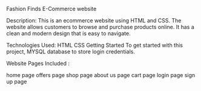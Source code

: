 Fashion Finds E-Commerce website

Description: This is an ecommerce website using HTML and CSS. The website allows customers to browse and purchase products online. It has a clean and modern design that is easy to navigate.

Technologies Used: HTML CSS Getting Started To get started with this project, MYSQL database to store login credentials.

Website Pages Included :

home page
offers page
shop page
about us page
cart page
login page
sign up page
